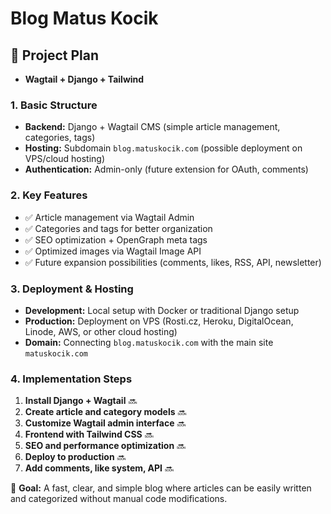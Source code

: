 # Blog Matus Kocik

## **📌 Project Plan**

- **Wagtail + Django + Tailwind**

### **1. Basic Structure**

- **Backend:** Django + Wagtail CMS (simple article management, categories, tags)
- **Hosting:** Subdomain `blog.matuskocik.com` (possible deployment on VPS/cloud hosting)
- **Authentication:** Admin-only (future extension for OAuth, comments)

### **2. Key Features**

- ✅ Article management via Wagtail Admin
- ✅ Categories and tags for better organization
- ✅ SEO optimization + OpenGraph meta tags
- ✅ Optimized images via Wagtail Image API
- ✅ Future expansion possibilities (comments, likes, RSS, API, newsletter)

### **3. Deployment & Hosting**

- **Development:** Local setup with Docker or traditional Django setup
- **Production:** Deployment on VPS (Rosti.cz, Heroku, DigitalOcean, Linode, AWS, or other cloud hosting)
- **Domain:** Connecting `blog.matuskocik.com` with the main site `matuskocik.com`

### **4. Implementation Steps**

1. **Install Django + Wagtail** 🔜
2. **Create article and category models** 🔜
3. **Customize Wagtail admin interface** 🔜
4. **Frontend with Tailwind CSS** 🔜
5. **SEO and performance optimization** 🔜
6. **Deploy to production** 🔜
7. **Add comments, like system, API** 🔜

📌 **Goal:** A fast, clear, and simple blog where articles can be easily written and categorized without manual code modifications.
